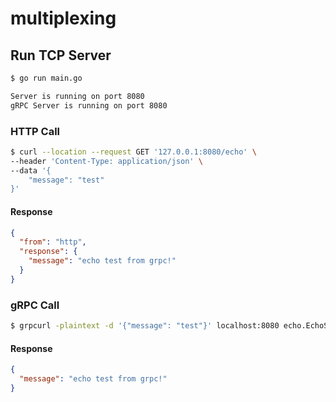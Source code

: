 # multiplexing

## Run TCP Server

```bash
$ go run main.go

Server is running on port 8080
gRPC Server is running on port 8080
```

### HTTP Call

```bash
$ curl --location --request GET '127.0.0.1:8080/echo' \
--header 'Content-Type: application/json' \
--data '{
    "message": "test"
}'
```
#### Response

```json
{
  "from": "http",
  "response": {
    "message": "echo test from grpc!"
  }
}
```


### gRPC Call

```bash
$ grpcurl -plaintext -d '{"message": "test"}' localhost:8080 echo.EchoService/EchoMessage
```

#### Response
```json
{
  "message": "echo test from grpc!"
}
```
